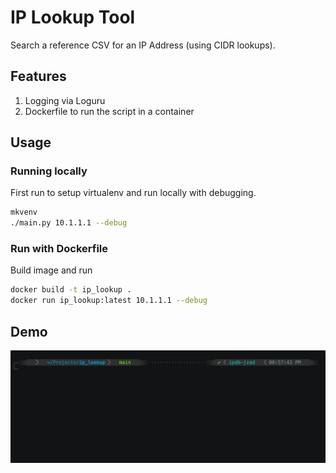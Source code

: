 # IP Lookup Tool

Search a reference CSV for an IP Address (using CIDR lookups).

## Features

1. Logging via Loguru
2. Dockerfile to run the script in a container

## Usage

### Running locally

First run to setup virtualenv and run locally with debugging.

```bash
mkvenv
./main.py 10.1.1.1 --debug
```

### Run with Dockerfile

Build image and run

```bash
docker build -t ip_lookup .
docker run ip_lookup:latest 10.1.1.1 --debug
```

## Demo

![Demo GIF](img/demo.gif)
